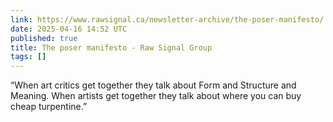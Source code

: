```yaml
---
link: https://www.rawsignal.ca/newsletter-archive/the-poser-manifesto/
date: 2025-04-16 14:52 UTC
published: true
title: The poser manifesto - Raw Signal Group
tags: []
---
```


“When art critics get together they talk about Form and Structure and Meaning. When artists get together they talk about where you can buy cheap turpentine.”
